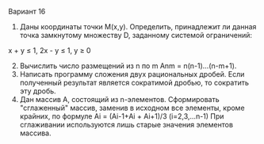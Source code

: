 Вариант 16

1.	Даны координаты точки М(х,у). Определить, принадлежит ли данная точка замкнутому множеству D, заданному системой ограничений:

 х  +  у  ≤ 1,
2х  -  у  ≤ 1,
         у  ≥ 0

2.	Вычислить число размещений из n по m Аnm = n(n-1)…(n-m+1).
3.	Написать программу сложения двух рациональных дробей. Если полученный результат является сократимой дробью, то сократить эту дробь.
4.	Дан  массив  A,  состоящий из n-элементов. Сформировать "сглаженный"   массив,  заменив  в  исходном  все  элементы,  кроме крайних, по формуле
Ai = (Ai-1+Ai + Ai+1)/3      (i=2,3,...n-1)
При  сглаживании  используются  лишь старые значения элементов массива.

